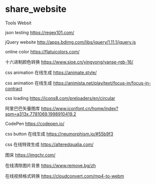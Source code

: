# share_website
Tools Websit

json testing https://regex101.com/

jQuery website http://apps.bdimg.com/libs/jquery/1.11.1/jquery.js

online color https://flatuicolors.com/

十六进制颜色转换 https://www.sioe.cn/yingyong/yanse-rgb-16/

css animation 在线生成 https://animate.style/

css animation 在线生成 https://animista.net/play/text/focus-in/focus-in-contract

css loading https://icons8.com/preloaders/en/circular

阿里巴巴矢量图库 https://www.iconfont.cn/home/index?spm=a313x.7781069.1998910419.2

CodePen https://codepen.io/

css button 在线生成 https://neumorphism.io/#55b9f3

css 在线特效生成 https://alteredqualia.com/

图床 https://imgchr.com/

在线清除图片背景 https://www.remove.bg/zh

在线视频格式转换 https://cloudconvert.com/mp4-to-webm
